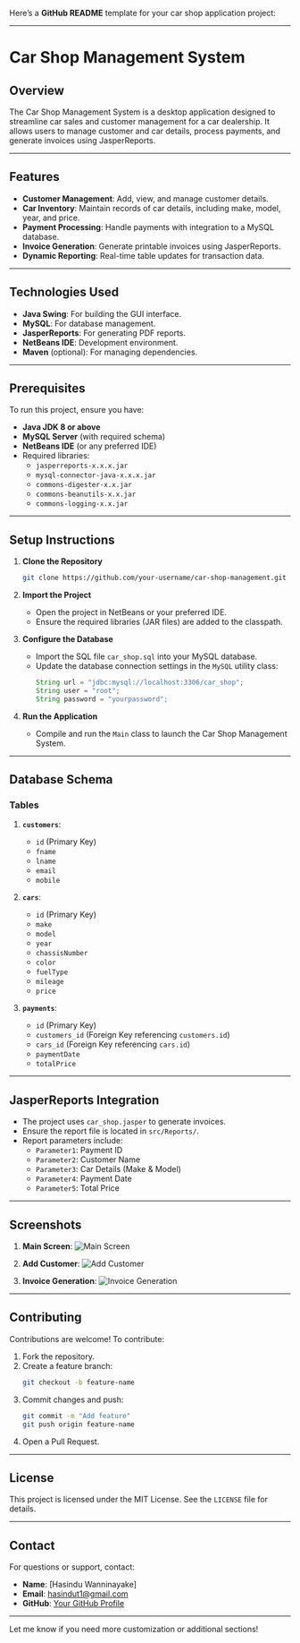 Here’s a **GitHub README** template for your car shop application project:

---

# **Car Shop Management System**

## **Overview**
The Car Shop Management System is a desktop application designed to streamline car sales and customer management for a car dealership. It allows users to manage customer and car details, process payments, and generate invoices using JasperReports.

---

## **Features**
- **Customer Management**: Add, view, and manage customer details.
- **Car Inventory**: Maintain records of car details, including make, model, year, and price.
- **Payment Processing**: Handle payments with integration to a MySQL database.
- **Invoice Generation**: Generate printable invoices using JasperReports.
- **Dynamic Reporting**: Real-time table updates for transaction data.

---

## **Technologies Used**
- **Java Swing**: For building the GUI interface.
- **MySQL**: For database management.
- **JasperReports**: For generating PDF reports.
- **NetBeans IDE**: Development environment.
- **Maven** (optional): For managing dependencies.

---

## **Prerequisites**
To run this project, ensure you have:
- **Java JDK 8 or above**
- **MySQL Server** (with required schema)
- **NetBeans IDE** (or any preferred IDE)
- Required libraries:
  - `jasperreports-x.x.x.jar`
  - `mysql-connector-java-x.x.x.jar`
  - `commons-digester-x.x.jar`
  - `commons-beanutils-x.x.jar`
  - `commons-logging-x.x.jar`

---

## **Setup Instructions**

1. **Clone the Repository**
   ```bash
   git clone https://github.com/your-username/car-shop-management.git
   ```

2. **Import the Project**
   - Open the project in NetBeans or your preferred IDE.
   - Ensure the required libraries (JAR files) are added to the classpath.

3. **Configure the Database**
   - Import the SQL file `car_shop.sql` into your MySQL database.
   - Update the database connection settings in the `MySQL` utility class:
     ```java
     String url = "jdbc:mysql://localhost:3306/car_shop";
     String user = "root";
     String password = "yourpassword";
     ```

4. **Run the Application**
   - Compile and run the `Main` class to launch the Car Shop Management System.

---

## **Database Schema**
### **Tables**
1. **`customers`**:
   - `id` (Primary Key)
   - `fname`
   - `lname`
   - `email`
   - `mobile`

2. **`cars`**:
   - `id` (Primary Key)
   - `make`
   - `model`
   - `year`
   - `chassisNumber`
   - `color`
   - `fuelType`
   - `mileage`
   - `price`

3. **`payments`**:
   - `id` (Primary Key)
   - `customers_id` (Foreign Key referencing `customers.id`)
   - `cars_id` (Foreign Key referencing `cars.id`)
   - `paymentDate`
   - `totalPrice`

---

## **JasperReports Integration**
- The project uses `car_shop.jasper` to generate invoices.
- Ensure the report file is located in `src/Reports/`.
- Report parameters include:
  - `Parameter1`: Payment ID
  - `Parameter2`: Customer Name
  - `Parameter3`: Car Details (Make & Model)
  - `Parameter4`: Payment Date
  - `Parameter5`: Total Price

---

## **Screenshots**
1. **Main Screen**:
   ![Main Screen](screenshots/main_screen.png)

2. **Add Customer**:
   ![Add Customer](screenshots/add_customer.png)

3. **Invoice Generation**:
   ![Invoice Generation](screenshots/invoice_generation.png)

---

## **Contributing**
Contributions are welcome! To contribute:
1. Fork the repository.
2. Create a feature branch:
   ```bash
   git checkout -b feature-name
   ```
3. Commit changes and push:
   ```bash
   git commit -m "Add feature"
   git push origin feature-name
   ```
4. Open a Pull Request.

---

## **License**
This project is licensed under the MIT License. See the `LICENSE` file for details.

---

## **Contact**
For questions or support, contact:
- **Name**: [Hasindu Wanninayake]
- **Email**: hasindut1@gmail.com
- **GitHub**: [Your GitHub Profile](https://github.com/Iron-voldy)

--- 

Let me know if you need more customization or additional sections!
